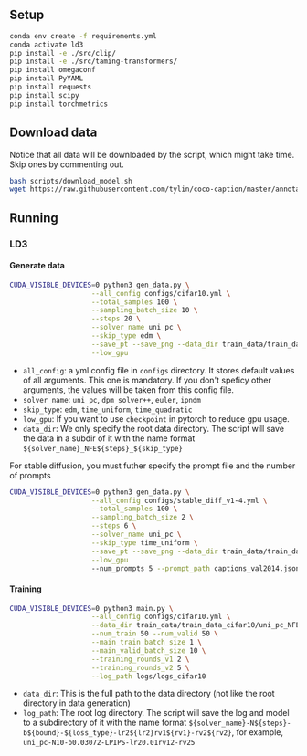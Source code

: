 

## Setup
```bash
conda env create -f requirements.yml
conda activate ld3
pip install -e ./src/clip/
pip install -e ./src/taming-transformers/
pip install omegaconf
pip install PyYAML
pip install requests
pip install scipy
pip install torchmetrics
```

## Download data
Notice that all data will be downloaded by the script, which might take time. Skip ones by commenting out.
```bash
bash scripts/download_model.sh
wget https://raw.githubusercontent.com/tylin/coco-caption/master/annotations/captions_val2014.json
``` 

## Running
### LD3
#### Generate data 
```bash
CUDA_VISIBLE_DEVICES=0 python3 gen_data.py \
                    --all_config configs/cifar10.yml \
                    --total_samples 100 \
                    --sampling_batch_size 10 \
                    --steps 20 \
                    --solver_name uni_pc \
                    --skip_type edm \
                    --save_pt --save_png --data_dir train_data/train_data_cifar10 \
                    --low_gpu
```

- `all_config`: a yml config file in `configs` directory. It stores default values of all arguments. This one is mandatory. If you don't speficy other arguments, the values will be taken from this config file.
- `solver_name`: `uni_pc`, `dpm_solver++`, `euler`, `ipndm`
- `skip_type`: `edm`, `time_uniform`, `time_quadratic`
- `low_gpu`: If you want to use `checkpoint` in pytorch to reduce gpu usage.
- `data_dir`: We only specify the root data directory. The script will save the data in a subdir of it with the name format `${solver_name}_NFE${steps}_${skip_type}`

For stable diffusion, you must futher specify the prompt file and the number of prompts
```bash
CUDA_VISIBLE_DEVICES=0 python3 gen_data.py \
                    --all_config configs/stable_diff_v1-4.yml \
                    --total_samples 100 \
                    --sampling_batch_size 2 \
                    --steps 6 \
                    --solver_name uni_pc \
                    --skip_type time_uniform \
                    --save_pt --save_png --data_dir train_data/train_data_stable_diff_v1-4 \
                    --low_gpu
                    --num_prompts 5 --prompt_path captions_val2014.json
```
#### Training 
```bash
CUDA_VISIBLE_DEVICES=0 python3 main.py \
                    --all_config configs/cifar10.yml \
                    --data_dir train_data/train_data_cifar10/uni_pc_NFE20_edm \
                    --num_train 50 --num_valid 50 \
                    --main_train_batch_size 1 \
                    --main_valid_batch_size 10 \
                    --training_rounds_v1 2 \
                    --training_rounds_v2 5 \
                    --log_path logs/logs_cifar10
```
- `data_dir`: This is the full path to the data directory (not like the root directory in data generation)
- `log_path`: The root log directory. The script will save the log and model to a subdirectory of it with the name format `${solver_name}-N${steps}-b${bound}-${loss_type}-lr2${lr2}rv1${rv1}-rv2${rv2}`, for example, `uni_pc-N10-b0.03072-LPIPS-lr20.01rv12-rv25`

